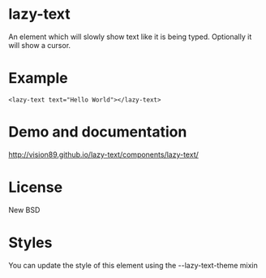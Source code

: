 # lazy-text

An element which will slowly show text like it is being typed.  Optionally it will show a cursor.

# Example

    <lazy-text text="Hello World"></lazy-text>

# Demo and documentation

  http://vision89.github.io/lazy-text/components/lazy-text/

# License

  New BSD
  
# Styles
  You can update the style of this element using the --lazy-text-theme mixin
